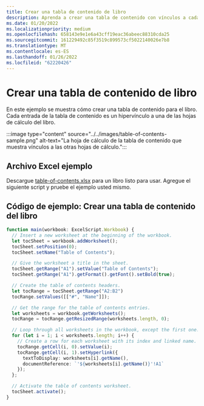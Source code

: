 ```yaml
---
title: Crear una tabla de contenido de libro
description: Aprenda a crear una tabla de contenido con vínculos a cada hoja de cálculo.
ms.date: 01/20/2022
ms.localizationpriority: medium
ms.openlocfilehash: 658143e9e1e6a43cff19eac36abeec88310cda25
ms.sourcegitcommit: 161229492c85f3519c899573cf5022140026e7b8
ms.translationtype: MT
ms.contentlocale: es-ES
ms.lasthandoff: 01/26/2022
ms.locfileid: "62220426"
---
```

# <a name="create-a-workbook-table-of-contents"></a>Crear una tabla de contenido de libro

En este ejemplo se muestra cómo crear una tabla de contenido para el libro. Cada entrada de la tabla de contenido es un hipervínculo a una de las hojas de cálculo del libro.

:::image type="content" source="../../images/table-of-contents-sample.png" alt-text="La hoja de cálculo de la tabla de contenido que muestra vínculos a las otras hojas de cálculo.":::

## <a name="sample-excel-file"></a>Archivo Excel ejemplo

Descargue <a href="table-of-contents.xlsx">table-of-contents.xlsx</a> para un libro listo para usar. Agregue el siguiente script y pruebe el ejemplo usted mismo.

## <a name="sample-code-create-a-workbook-table-of-contents"></a>Código de ejemplo: Crear una tabla de contenido del libro

```TypeScript
function main(workbook: ExcelScript.Workbook) {
  // Insert a new worksheet at the beginning of the workbook.
  let tocSheet = workbook.addWorksheet();
  tocSheet.setPosition(0);
  tocSheet.setName("Table of Contents");

  // Give the worksheet a title in the sheet.
  tocSheet.getRange("A1").setValue("Table of Contents");
  tocSheet.getRange("A1").getFormat().getFont().setBold(true);

  // Create the table of contents headers.
  let tocRange = tocSheet.getRange("A2:B2")
  tocRange.setValues([["#", "Name"]]);

  // Get the range for the table of contents entries.
  let worksheets = workbook.getWorksheets();
  tocRange = tocRange.getResizedRange(worksheets.length, 0);

  // Loop through all worksheets in the workbook, except the first one.
  for (let i = 1; i < worksheets.length; i++) {
    // Create a row for each worksheet with its index and linked name.
    tocRange.getCell(i, 0).setValue(i);
    tocRange.getCell(i, 1).setHyperlink({
      textToDisplay: worksheets[i].getName(),
      documentReference: `'${worksheets[i].getName()}'!A1`
    });
  };

  // Activate the table of contents worksheet.
  tocSheet.activate();
}
```
